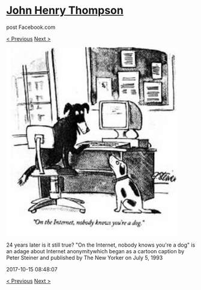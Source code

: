 # [John Henry Thompson](../README.md)
post Facebook.com

[< Previous](2017-10-16-1.md) [Next >](2017-10-13-1.md)

[![](../media/2017-10-15/Timeline-Photos-24-years-later-is-it-still-true-On-the-Internet.jpg)](../README.md)

24 years later is it still true? 
"On the Internet, nobody knows you're a dog" is an adage about Internet anonymitywhich began as a cartoon caption by Peter Steiner and published by The New Yorker on July 5, 1993

2017-10-15 08:48:07

[< Previous](2017-10-16-1.md) [Next >](2017-10-13-1.md)